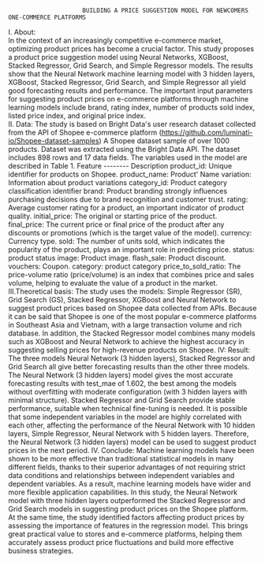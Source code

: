                          BUILDING A PRICE SUGGESTION MODEL FOR NEWCOMERS ONE-COMMERCE PLATFORMS
I. About:                                  
  In the context of an increasingly competitive e-commerce market, optimizing product prices has become a crucial factor. This study proposes a product price suggestion model using Neural Networks, XGBoost, Stacked Regressor, Grid Search, and Simple Regressor models. The results show that the Neural Network machine learning model with 3 hidden layers, XGBoost, Stacked Regressor, Grid Search, and Simple Regressor all yield good forecasting results and performance. The important input parameters for suggesting product prices on e-commerce platforms through machine learning models include brand, rating index, number of products sold index, listed price index, and original price index.        
II. Data:
  The study is based on Bright Data's user research dataset collected from the API of Shopee e-commerce platform (https://github.com/luminati-io/Shopee-dataset-samples)
A Shopee dataset sample of over 1000 products. Dataset was extracted using the Bright Data API.
The dataset includes 898 rows and 17 data fields. The variables used in the model are described in Table 1.
Feature -------- Description
product_id:    	Unique identifier for products on Shopee. 
product_name:  	Product' Name
variation:    	Information about product variations
category_id:  	Product category classification identifier
brand:        	Product branding strongly influences purchasing decisions due to brand recognition and customer trust. 
rating:        	Average customer rating for a product, an important indicator of product quality.
initial_price: 	The original or starting price of the product.	
final_price:  	The current price or final price of the product after any discounts or promotions (which is the target value of the model).	
currency:      	Currency type.
sold:          	The number of units sold, which indicates the popularity of the product, plays an important role in predicting price.
status:        	product status
image:        	Product image.
flash_sale:    	Product discount.
vouchers:    	  Coupon.
category:      	product category
price_to_sold_ratio:	The price-volume ratio (price/volume) is an index that combines price and sales volume, helping to evaluate the value of a product in the market.
III.Theoretical basis:
  The study uses the models: Simple Regressor (SR), Grid Search (GS), Stacked Regressor, XGBoost and Neural Network to suggest product prices based on Shopee data collected from APIs. Because it can be said that Shopee is one of the most popular e-commerce platforms in Southeast Asia and Vietnam, with a large transaction volume and rich database. In addition, the Stacked Regressor model combines many models such as XGBoost and Neural Network to achieve the highest accuracy in suggesting selling prices for high-revenue products on Shopee.
IV: Result:
  The three models Neural Network (3 hidden layers), Stacked Regressor and Grid Search all give better forecasting results than the other three models. The Neural Network (3 hidden layers) model gives the most accurate forecasting results with test_mae of 1.602, the best among the models without overfitting with moderate configuration (with 3 hidden layers with minimal structure). Stacked Regressor and Grid Search provide stable performance, suitable when technical fine-tuning is needed. It is possible that some independent variables in the model are highly correlated with each other, affecting the performance of the Neural Network with 10 hidden layers, Simple Regressor, Neural Network with 5 hidden layers. Therefore, the Neural Network (3 hidden layers) model can be used to suggest product prices in the next period.
IV. Conclude:
  Machine learning models have been shown to be more effective than traditional statistical models in many different fields, thanks to their superior advantages of not requiring strict data conditions and relationships between independent variables and dependent variables. As a result, machine learning models have wider and more flexible application capabilities. In this study, the Neural Network model with three hidden layers outperformed the Stacked Regressor and Grid Search models in suggesting product prices on the Shopee platform. At the same time, the study identified factors affecting product prices by assessing the importance of features in the regression model. This brings great practical value to stores and e-commerce platforms, helping them accurately assess product price fluctuations and build more effective business strategies.
